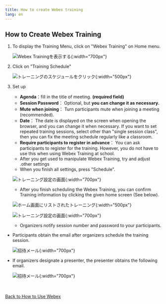 ```yaml
---
title: How to create Webex training
lang: en
---
```


## How to Create Webex Training
1. To display the Training Menu, click on "Webex Training" on Home menu.

	![Webex Trainingを表示する](img/webex_toppage_training.png){:width="700px"}

2. Click on "Training Schedule"

	![トレーニングのスケジュールをクリック](img/webex_training_top.png){:width="500px"}


3. Set up
	* **Agenda**：fill in the title of meeting. **(required field)**
	* **Session Password**： Optional, but **you can change it as necessary.**
	* **Mute when joining**： Turn participants mute when joining a meeting  (recommended).
	* **Date**： The date is displayed on the screen when opening the browser, and you can change it when necessary. If you want to set repeated training sessions, select other than "single session class", then  you can fix the meeting schedule regularly like a classroom. 
	* **Require participants to register in advance**： You can ask participants to register for the training. However, you do not have to use this when using Webex Training at school.
	* After you get used to manipulate Webex Training, try and adjust .other settings
	* When you finish all settings, press "Schedule".

	![トレーニング設定の画面](img/webex_training_setting.png){:width="700px"}

	* After you finish scheduling the Webex Training, you can confirm Training information by clicking the given home screen (See below).

	![ホーム画面にリストされたトレーニング](img/webex_training_toppage_list.png){:width="500px"}

	![トレーニング設定の画面](img/webex_training_info.png){:width="700px"}

	* Organizers  notify session number and password to your participants.

* Participants obtain the email after organizers schedule the training session. 

	![招待メール](img/webex_training_mail_participant.png){:width="700px"}

* If organizers designate a presenter, the presenter obtains the following email.

	![招待メール](img/webex_training_mail_presenter.png){:width="700px"}

<br>
<br>
<a href="index" target="_blank">Back to How to Use Webex</a>
